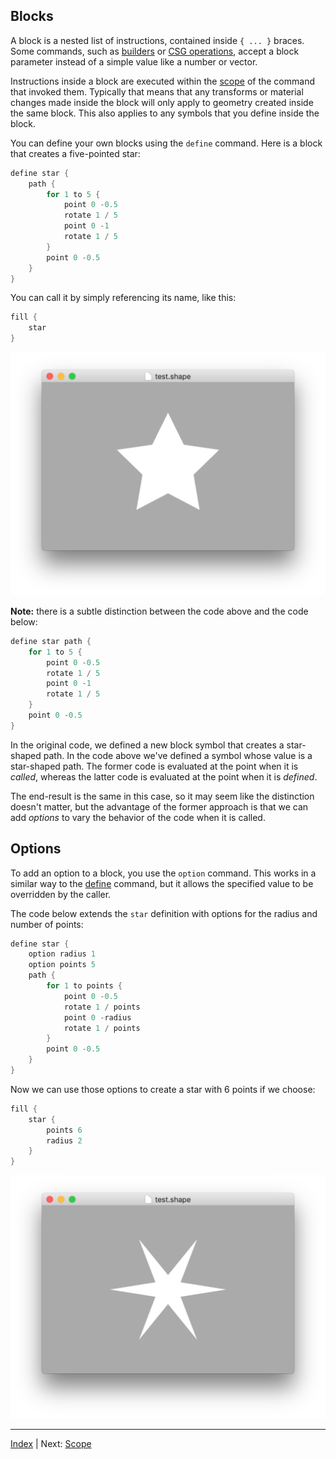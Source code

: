 Blocks
---

A block is a nested list of instructions, contained inside `{ ... }` braces. Some commands, such as [builders](builders.md) or [CSG operations](csg.md), accept a block parameter instead of a simple value like a number or vector.

Instructions inside a block are executed within the [scope](scope.md) of the command that invoked them. Typically that means that any transforms or material changes made inside the block will only apply to geometry created inside the same block. This also applies to any symbols that you define inside the block.

You can define your own blocks using the `define` command. Here is a block that creates a five-pointed star:

```swift
define star {
    path {
        for 1 to 5 {
            point 0 -0.5
            rotate 1 / 5
            point 0 -1
            rotate 1 / 5
        }
        point 0 -0.5
    }
}
```

You can call it by simply referencing its name, like this:

```swift
fill {
    star
}
```

![Star](images/star.png)

**Note:** there is a subtle distinction between the code above and the code below:

```swift
define star path {
    for 1 to 5 {
        point 0 -0.5
        rotate 1 / 5
        point 0 -1
        rotate 1 / 5
    }
    point 0 -0.5
}
```

In the original code, we defined a new block symbol that creates a star-shaped path. In the code above we've defined a symbol whose value is a star-shaped path. The former code is evaluated at the point when it is *called*, whereas the latter code is evaluated at the point when it is *defined*.

The end-result is the same in this case, so it may seem like the distinction doesn't matter, but the advantage of the former approach is that we can add *options* to vary the behavior of the code when it is called.

## Options

To add an option to a block, you use the `option` command. This works in a similar way to the [define](symbols.md) command, but it allows the specified value to be overridden by the caller.

The code below extends the `star` definition with options for the radius and number of points:

```swift
define star {
    option radius 1
    option points 5
    path {
        for 1 to points {
            point 0 -0.5
            rotate 1 / points
            point 0 -radius
            rotate 1 / points
        }
        point 0 -0.5
    }
}
```

Now we can use those options to create a star with 6 points if we choose:

```swift
fill {
    star {
        points 6
        radius 2
    }
}
```

![Star](images/six-pointed-star.png)

---
[Index](index.md) | Next: [Scope](scope.md)
